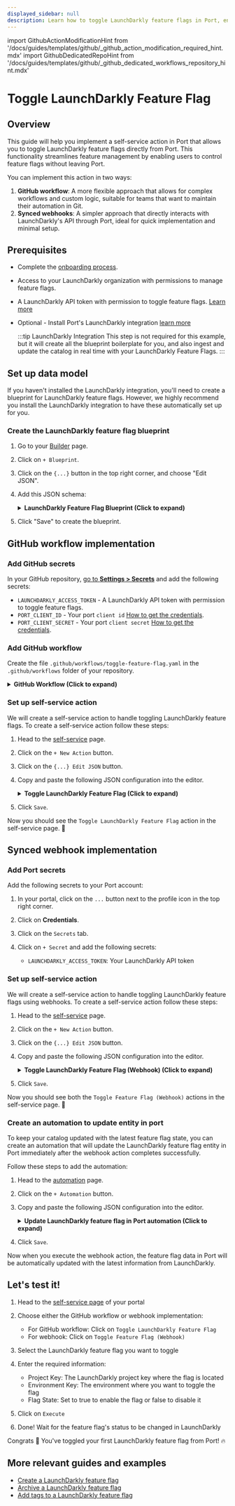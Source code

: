 ```yaml
---
displayed_sidebar: null
description: Learn how to toggle LaunchDarkly feature flags in Port, enabling dynamic feature management and testing in your applications.
---
```


import GithubActionModificationHint from '/docs/guides/templates/github/_github_action_modification_required_hint.mdx'
import GithubDedicatedRepoHint from '/docs/guides/templates/github/_github_dedicated_workflows_repository_hint.mdx'

# Toggle LaunchDarkly Feature Flag

## Overview
This guide will help you implement a self-service action in Port that allows you to toggle LaunchDarkly feature flags directly from Port.
This functionality streamlines feature management by enabling users to control feature flags without leaving Port.

You can implement this action in two ways:
1. **GitHub workflow**: A more flexible approach that allows for complex workflows and custom logic, suitable for teams that want to maintain their automation in Git.
2. **Synced webhooks**: A simpler approach that directly interacts with LaunchDarkly's API through Port, ideal for quick implementation and minimal setup.

## Prerequisites

- Complete the [onboarding process](/getting-started/overview).
- Access to your LaunchDarkly organization with permissions to manage feature flags.
- A LaunchDarkly API token with permission to toggle feature flags. [Learn more](https://docs.launchdarkly.com/home/account-security/api-access-tokens)
- Optional - Install Port's LaunchDarkly integration [learn more](https://docs.port.io/build-your-software-catalog/sync-data-to-catalog/feature-management/launchdarkly)

	:::tip LaunchDarkly Integration
	This step is not required for this example, but it will create all the blueprint boilerplate for you, and also ingest and update the catalog in real time with your LaunchDarkly Feature Flags.
	:::

## Set up data model

If you haven't installed the LaunchDarkly integration, you'll need to create a blueprint for LaunchDarkly feature flags.
However, we highly recommend you install the LaunchDarkly integration to have these automatically set up for you.

### Create the LaunchDarkly feature flag blueprint

1. Go to your [Builder](https://app.getport.io/settings/data-model) page.
2. Click on `+ Blueprint`.
3. Click on the `{...}` button in the top right corner, and choose "Edit JSON".
4. Add this JSON schema:

    <details>
    <summary><b>LaunchDarkly Feature Flag Blueprint (Click to expand)</b></summary>

    ```json showLineNumbers
    {
      "identifier": "launchDarklyFeatureFlag",
      "description": "This blueprint represents a feature flag in LaunchDarkly.",
      "title": "LaunchDarkly Feature Flag",
      "icon": "Launchdarkly",
      "schema": {
        "properties": {
          "kind": {
            "type": "string",
            "title": "Flag Kind",
            "description": "The type of the feature flag (e.g., boolean)."
          },
          "description": {
            "type": "string",
            "title": "Description",
            "description": "A description of what the flag controls."
          },
          "creationDate": {
            "type": "string",
            "format": "date-time",
            "title": "Creation Date",
            "description": "The date and time when the flag was created."
          },
          "clientSideAvailability": {
            "type": "object",
            "title": "Client-Side Availability",
            "description": "Availability of the flag for client-side applications."
          },
          "temporary": {
            "type": "boolean",
            "title": "Temporary Flag",
            "description": "Indicates if the flag is temporary."
          },
          "tags": {
            "type": "array",
            "title": "Tags",
            "description": "Tags associated with the feature flag."
          },
          "maintainer": {
            "type": "string",
            "title": "Maintainer",
            "description": "Email address of the maintainer of the flag."
          },
          "customProperties": {
            "type": "object",
            "title": "Custom Properties",
            "description": "Custom properties associated with the flag."
          },
          "archived": {
            "type": "boolean",
            "title": "Archived",
            "description": "Indicates if the flag is archived."
          },
          "deprecated": {
            "type": "boolean",
            "title": "Deprecated",
            "description": "Indicates if the flag is deprecated."
          },
          "variations": {
            "type": "array",
            "title": "Variations",
            "description": "An array of possible variations for the flag"
          }
        },
        "required": []
      },
      "mirrorProperties": {},
      "calculationProperties": {},
      "aggregationProperties": {},
      "relations": {
        "environments": {
          "title": "Environments",
          "target": "launchDarklyEnvironment",
          "required": false,
          "many": true
        }
      }
    }
    ```
    </details>

5. Click "Save" to create the blueprint.

## GitHub workflow implementation

### Add GitHub secrets

In your GitHub repository, [go to **Settings > Secrets**](https://docs.github.com/en/actions/security-guides/using-secrets-in-github-actions#creating-secrets-for-a-repository) and add the following secrets:
- `LAUNCHDARKLY_ACCESS_TOKEN` - A LaunchDarkly API token with permission to toggle feature flags.
- `PORT_CLIENT_ID` - Your port `client id` [How to get the credentials](https://docs.port.io/build-your-software-catalog/sync-data-to-catalog/api/#find-your-port-credentials).
- `PORT_CLIENT_SECRET` - Your port `client secret` [How to get the credentials](https://docs.port.io/build-your-software-catalog/sync-data-to-catalog/api/#find-your-port-credentials).

### Add GitHub workflow

Create the file `.github/workflows/toggle-feature-flag.yaml` in the `.github/workflows` folder of your repository.

<GithubDedicatedRepoHint/>

<details>
<summary><b>GitHub Workflow (Click to expand)</b></summary>

```yaml showLineNumbers
name: Toggle LaunchDarkly Feature Flag

on:
  workflow_dispatch:
    inputs:
      project_key:
        description: 'LaunchDarkly Project Key'
        required: true
        type: string
      environment_key:
        description: 'LaunchDarkly Environment Key where the flag exists'
        required: true
        type: string
      flag_state:
        description: 'Desired state of the feature flag (true for enabled, false for disabled)'
        required: true
        type: boolean
      port_context:
        required: true
        description: includes blueprint, run ID, and entity identifier from Port.

jobs:
  toggle-feature-flag:
    runs-on: ubuntu-latest
    steps:
      - name: Log Before Toggling
        uses: port-labs/port-github-action@v1
        with:
          clientId: ${{ secrets.PORT_CLIENT_ID }}
          clientSecret: ${{ secrets.PORT_CLIENT_SECRET }}
          baseUrl: https://api.getport.io
          operation: PATCH_RUN
          runId: ${{fromJson(inputs.port_context).run_id}}
          logMessage: "Attempting to toggle feature flag '${{fromJson(inputs.port_context).entity}}' in '${{ github.event.inputs.environment_key }}' environment to ${{ github.event.inputs.flag_state }}."

      - name: Toggle Feature Flag in LaunchDarkly
        id: "toggle_feature_flag"
        uses: fjogeleit/http-request-action@v1
        with:
          url: 'https://app.launchdarkly.com/api/v2/flags/${{ github.event.inputs.project_key }}/${{fromJson(inputs.port_context).entity}}'
          method: 'PATCH'
          customHeaders: '{"Authorization": "${{ secrets.LAUNCHDARKLY_ACCESS_TOKEN }}", "Content-Type": "application/json"}'
          data: >-
            [{
              "op": "replace",
              "path": "/environments/${{ github.event.inputs.environment_key }}/on",
              "value": ${{ github.event.inputs.flag_state }}
            }]

      - name: Convert CreationDate to date-time format
        id: format_date
        run: |
          timestamp="${{ fromJson(steps.toggle_feature_flag.outputs.response).creationDate }}"
          epoch_seconds=$(($timestamp / 1000))
          formatted_date=$(date -u -d "@${epoch_seconds}" +"%Y-%m-%dT%H:%M:%SZ")
          echo "creationDate=${formatted_date}" >> $GITHUB_OUTPUT
          echo "creationDate=${formatted_date}"
          
      - name: Log Before Upserting Entity
        uses: port-labs/port-github-action@v1
        with:
          clientId: ${{ secrets.PORT_CLIENT_ID }}
          clientSecret: ${{ secrets.PORT_CLIENT_SECRET }}
          baseUrl: https://api.getport.io
          operation: PATCH_RUN
          runId: ${{fromJson(inputs.port_context).run_id}}
          logMessage: "Moving on to upsert updates to Port"
          
      - name: UPSERT Entity
        uses: port-labs/port-github-action@v1
        with:
          identifier: "${{ fromJson(steps.toggle_feature_flag.outputs.response).key }}"
          title: "${{ fromJson(steps.toggle_feature_flag.outputs.response).description }}"
          blueprint: ${{fromJson(inputs.port_context).blueprint}}
          properties: |-
            {
              "kind": "${{ fromJson(steps.toggle_feature_flag.outputs.response).kind }}",
              "description": "${{ fromJson(steps.toggle_feature_flag.outputs.response).description }}",
              "creationDate": "${{ steps.format_date.outputs.creationDate }}",
              "includeInSnippet": ${{ fromJson(steps.toggle_feature_flag.outputs.response).includeInSnippet }},
              "clientSideAvailability": ${{ toJson(fromJson(steps.toggle_feature_flag.outputs.response).clientSideAvailability) }},
              "temporary": ${{ fromJson(steps.toggle_feature_flag.outputs.response).temporary }},
              "tags": ${{ toJson(fromJson(steps.toggle_feature_flag.outputs.response).tags) }},
              "maintainer": ${{ toJson(fromJson(steps.toggle_feature_flag.outputs.response)._maintainer) }},
              "environments": ${{ toJson(fromJson(steps.toggle_feature_flag.outputs.response).environments) }},
              "variations": ${{ toJson(fromJson(steps.toggle_feature_flag.outputs.response).variations) }},
              "customProperties": ${{ toJson(fromJson(steps.toggle_feature_flag.outputs.response).customProperties) }},
              "archived": ${{ fromJson(steps.toggle_feature_flag.outputs.response).archived }},
              "projectKey": "${{ github.event.inputs.project_key }}"
            }
          relations: "${{ toJson(fromJson(inputs.port_context).relations) }}"
          clientId: ${{ secrets.PORT_CLIENT_ID }}
          clientSecret: ${{ secrets.PORT_CLIENT_SECRET }}
          baseUrl: https://api.getport.io
          operation: UPSERT
          runId: ${{fromJson(inputs.port_context).run_id}}
          
      - name: Log After Toggling
        uses: port-labs/port-github-action@v1
        with:
          clientId: ${{ secrets.PORT_CLIENT_ID }}
          clientSecret: ${{ secrets.PORT_CLIENT_SECRET }}
          baseUrl: https://api.getport.io
          operation: PATCH_RUN
          runId: ${{fromJson(inputs.port_context).run_id}}
          logMessage: "Feature flag '${{fromJson(inputs.port_context).entity}}' in '${{ github.event.inputs.environment_key }}' environment set to ${{ github.event.inputs.flag_state }}."
```
</details>

### Set up self-service action

We will create a self-service action to handle toggling LaunchDarkly feature flags.
To create a self-service action follow these steps:

1. Head to the [self-service](https://app.getport.io/self-serve) page.
2. Click on the `+ New Action` button.
3. Click on the `{...} Edit JSON` button.
4. Copy and paste the following JSON configuration into the editor.

    <details>
    <summary><b>Toggle LaunchDarkly Feature Flag (Click to expand)</b></summary>

    <GithubActionModificationHint/>

    ```json showLineNumbers
    {
      "identifier": "launchDarklyFeatureFlag_toggle_a_feature_flag",
      "title": "Toggle LaunchDarkly Feature Flag",
      "icon": "Launchdarkly",
      "description": "Toggle a Feature Flag in launchdarkly",
      "trigger": {
        "type": "self-service",
        "operation": "DAY-2",
        "userInputs": {
          "properties": {
            "project_key": {
              "description": "LaunchDarkly Project Key",
              "title": "project_key",
              "icon": "Launchdarkly",
              "type": "string"
            },
            "environment_key": {
              "description": "LaunchDarkly Environment Key where the flag exists",
              "title": "environment_key",
              "icon": "Launchdarkly",
              "type": "string"
            },
            "flag_state": {
              "title": "flag_state",
              "description": "Desired state of the feature flag (true for enabled, false for disabled)",
              "icon": "Launchdarkly",
              "type": "boolean",
              "default": true
            }
          },
          "required": [
            "project_key",
            "environment_key"
          ],
          "order": [
            "project_key",
            "environment_key",
            "flag_state"
          ]
        },
        "blueprintIdentifier": "launchDarklyFeatureFlag"
      },
      "invocationMethod": {
        "type": "GITHUB",
        "org": "<GITHUB_ORG>",
        "repo": "<GITHUB_REPO>",
        "workflow": "toggle-feature-flag.yaml",
        "workflowInputs": {
          "project_key": "{{.inputs.\"project_key\"}}",
          "environment_key": "{{.inputs.\"environment_key\"}}",
          "flag_state": "{{.inputs.\"flag_state\"}}",
          "port_context": {
            "blueprint": "{{.action.blueprint}}",
            "entity": "{{.entity.identifier}}",
            "run_id": "{{.run.id}}",
            "relations": "{{.entity.relations}}"
          }
        },
        "reportWorkflowStatus": true
      },
      "requiredApproval": false
    }
    ```
    </details>

5. Click `Save`.

Now you should see the `Toggle LaunchDarkly Feature Flag` action in the self-service page. 🎉

## Synced webhook implementation

### Add Port secrets

Add the following secrets to your Port account:

1. In your portal, click on the `...` button next to the profile icon in the top right corner.

2. Click on **Credentials**.

3. Click on the `Secrets` tab.

4. Click on `+ Secret` and add the following secrets:
   - `LAUNCHDARKLY_ACCESS_TOKEN`: Your LaunchDarkly API token

### Set up self-service action

We will create a self-service action to handle toggling LaunchDarkly feature flags using webhooks.
To create a self-service action follow these steps:

1. Head to the [self-service](https://app.getport.io/self-serve) page.
2. Click on the `+ New Action` button.
3. Click on the `{...} Edit JSON` button.
4. Copy and paste the following JSON configuration into the editor.

    <details>
    <summary><b>Toggle LaunchDarkly Feature Flag (Webhook) (Click to expand)</b></summary>

    ```json showLineNumbers
    {
      "identifier": "toggle_feature_flag_webhook",
      "title": "Toggle Feature Flag (Webhook)",
      "icon": "Launchdarkly",
      "description": "Toggle a LaunchDarkly feature flag using a webhook",
      "trigger": {
        "type": "self-service",
        "operation": "DAY-2",
        "userInputs": {
          "properties": {
            "project_key": {
              "description": "LaunchDarkly Project Key",
              "title": "Project Key",
              "icon": "Launchdarkly",
              "type": "string"
            },
            "environment_key": {
              "description": "LaunchDarkly Environment Key where the flag exists",
              "title": "Environment Key",
              "icon": "Launchdarkly",
              "type": "string"
            },
            "flag_state": {
              "title": "Flag State",
              "description": "Desired state of the feature flag (true for enabled, false for disabled)",
              "icon": "Launchdarkly",
              "type": "boolean",
              "default": true
            }
          },
          "required": [
            "project_key",
            "environment_key"
          ],
          "order": [
            "project_key",
            "environment_key",
            "flag_state"
          ]
        },
        "blueprintIdentifier": "launchDarklyFeatureFlag"
      },
      "invocationMethod": {
        "type": "WEBHOOK",
        "url": "https://app.launchdarkly.com/api/v2/flags/{{.inputs.project_key}}/{{.entity.identifier}}",
        "agent": false,
        "synchronized": true,
        "method": "PATCH",
        "headers": {
          "Authorization": "{{.secrets.LAUNCHDARKLY_ACCESS_TOKEN}}",
          "Content-Type": "application/json"
        },
        "body": [
          {
            "op": "replace",
            "path": "/environments/{{.inputs.environment_key}}/on",
            "value": "{{.inputs.flag_state}}"
          }
        ]
      },
      "requiredApproval": false
    }
    ```
    </details>

5. Click `Save`.

Now you should see both the `Toggle Feature Flag (Webhook)` actions in the self-service page. 🎉

### Create an automation to update entity in port

To keep your catalog updated with the latest feature flag state, you can create an automation that will update the LaunchDarkly feature flag entity in Port immediately after the webhook action completes successfully.

Follow these steps to add the automation:

1. Head to the [automation](https://app.getport.io/settings/automations) page.

2. Click on the `+ Automation` button.

3. Copy and paste the following JSON configuration into the editor.

    <details>
    <summary><b>Update LaunchDarkly feature flag in Port automation (Click to expand)</b></summary>

    ```json showLineNumbers
    {
      "identifier": "launchDarklyFeatureFlag_sync_after_toggle",
      "title": "Sync LaunchDarkly Feature Flag After Toggle",
      "description": "Update LaunchDarkly feature flag data in Port after toggling",
      "trigger": {
        "type": "automation",
        "event": {
          "type": "RUN_UPDATED",
          "actionIdentifier": "toggle_feature_flag_webhook"
        },
        "condition": {
          "type": "JQ",
          "expressions": [
            ".diff.after.status == \"SUCCESS\""
          ],
          "combinator": "and"
        }
      },
      "invocationMethod": {
        "type": "WEBHOOK",
        "url": "https://app.launchdarkly.com/api/v2/flags/{{.event.diff.after.inputs.project_key}}/{{.event.diff.after.entity.identifier}}",
        "agent": false,
        "synchronized": true,
        "method": "GET",
        "headers": {
          "Authorization": "{{.secrets.LAUNCHDARKLY_ACCESS_TOKEN}}",
          "Content-Type": "application/json"
        },
        "onSuccess": {
          "type": "UPSERT_ENTITY",
          "blueprintIdentifier": "launchDarklyFeatureFlag",
          "mapping": {
            "identifier": "{{.response.key}}",
            "title": "{{.response.name}}",
            "properties": {
              "kind": "{{.response.kind}}",
              "description": "{{.response.description}}",
              "temporary": "{{.response.temporary}}",
              "tags": "{{.response.tags}}",
              "archived": "{{.response.archived}}",
              "deprecated": "{{.response.deprecated}}"
            }
          }
        }
      },
      "publish": true
    }
    ```
    </details>

4. Click `Save`.

Now when you execute the webhook action, the feature flag data in Port will be automatically updated with the latest information from LaunchDarkly.

## Let's test it!

1. Head to the [self-service page](https://app.getport.io/self-serve) of your portal

2. Choose either the GitHub workflow or webhook implementation:
   - For GitHub workflow: Click on `Toggle LaunchDarkly Feature Flag`
   - For webhook: Click on `Toggle Feature Flag (Webhook)`

3. Select the LaunchDarkly feature flag you want to toggle

4. Enter the required information:
   - Project Key: The LaunchDarkly project key where the flag is located
   - Environment Key: The environment where you want to toggle the flag
   - Flag State: Set to true to enable the flag or false to disable it

5. Click on `Execute`

6. Done! Wait for the feature flag's status to be changed in LaunchDarkly

Congrats 🎉 You've toggled your first LaunchDarkly feature flag from Port! 🔥

## More relevant guides and examples
- [Create a LaunchDarkly feature flag](https://docs.port.io/actions-and-automations/setup-backend/github-workflow/examples/LaunchDarkly/create-feature-flag)
- [Archive a LaunchDarkly feature flag](https://docs.port.io/actions-and-automations/setup-backend/github-workflow/examples/LaunchDarkly/archive-feature-flag)
- [Add tags to a LaunchDarkly feature flag](https://docs.port.io/actions-and-automations/setup-backend/github-workflow/examples/LaunchDarkly/add-tags-to-feature-flag)